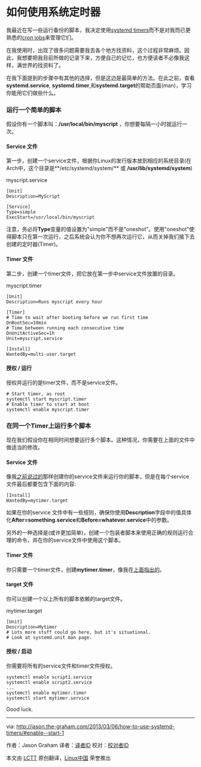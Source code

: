 如何使用系统定时器
================================================================================
我最近在写一些运行备份的脚本，我决定使用[systemd timers][1]而不是对我而已更熟悉的[cron jobs][2]来管理它们。

在我使用时，出现了很多问题需要我去各个地方找资料，这个过程非常麻烦。因此，我想要把我目前所做的记录下来，方便自己的记忆，也方便读者不必像我这样，满世界的找资料了。

在我下面提到的步骤中有其他的选择，但是这边是最简单的方法。在此之前，查看**systemd.service**, **systemd.timer**,和**systemd.target**的帮助页面(man)，学习你能用它们做些什么。

### 运行一个简单的脚本 ###

假设你有一个脚本叫：**/usr/local/bin/myscript** ，你想要每隔一小时就运行一次。

#### Service 文件 ####

第一步，创建一个service文件，根据你Linux的发行版本放到相应的系统目录(在Arch中，这个目录是**/etc/systemd/system/** 或 **/usr/lib/systemd/system**)

myscript.service

    [Unit]
    Description=MyScript
    
    [Service]
    Type=simple
    ExecStart=/usr/local/bin/myscript

注意，务必将**Type**变量的值设置为"simple"而不是"oneshot"。使用"oneshot"使得脚本只在第一次运行，之后系统会认为你不想再次运行它，从而关掉我们接下去创建的定时器(Timer)。

#### Timer 文件 ####

第二步，创建一个timer文件，把它放在第一步中service文件放置的目录。

myscript.timer

    [Unit]
    Description=Runs myscript every hour
    
    [Timer]
    # Time to wait after booting before we run first time
    OnBootSec=10min
    # Time between running each consecutive time
    OnUnitActiveSec=1h
    Unit=myscript.service
    
    [Install]
    WantedBy=multi-user.target

#### 授权 / 运行 ####

授权并运行的是timer文件，而不是service文件。

    # Start timer, as root
    systemctl start myscript.timer
    # Enable timer to start at boot
    systemctl enable myscript.timer

### 在同一个Timer上运行多个脚本 ###

现在我们假设你在相同时间想要运行多个脚本。这种情况，你需要在上面的文件中做适当的修改。

#### Service 文件 ####

像我[之前说过的][3]那样创建你的service文件来运行你的脚本，但是在每个service 文件最后都要包含下面的内容:

    [Install]
    WantedBy=mytimer.target

如果在你的service 文件中有一些规则，确保你使用**Description**字段中的值具体化**After=something.service**和**Before=whatever.service**中的参数。

另外的一种选择是(或许更加简单)，创建一个包装者脚本来使用正确的规则运行合理的命令，并在你的service文件中使用这个脚本。

#### Timer 文件 ####

你只需要一个timer文件，创建**mytimer.timer**，像我在[上面指出的](4)。

#### target 文件 ####

你可以创建一个以上所有的脚本依赖的target文件。

mytimer.target

    [Unit]
    Description=Mytimer
    # Lots more stuff could go here, but it's situational.
    # Look at systemd.unit man page.

#### 授权 / 启动 ####

你需要将所有的service文件和timer文件授权。

    systemctl enable script1.service
    systemctl enable script2.service
    ...
    systemctl enable mytimer.timer
    systemctl start mytimer.service

Good luck.

--------------------------------------------------------------------------------

via: http://jason.the-graham.com/2013/03/06/how-to-use-systemd-timers/#enable--start-1

作者：Jason Graham 
译者：[译者ID](https://github.com/johnhoow)
校对：[校对者ID](https://github.com/校对者ID)

本文由 [LCTT](https://github.com/LCTT/TranslateProject) 原创翻译，[Linux中国](http://linux.cn/) 荣誉推出

[1]:https://fedoraproject.org/wiki/User:Johannbg/QA/Systemd/Systemd.timer
[2]:https://en.wikipedia.org/wiki/Cron
[3]:http://jason.the-graham.com/2013/03/06/how-to-use-systemd-timers/#service-file
[4]:http://jason.the-graham.com/2013/03/06/how-to-use-systemd-timers/#timer-file-1
